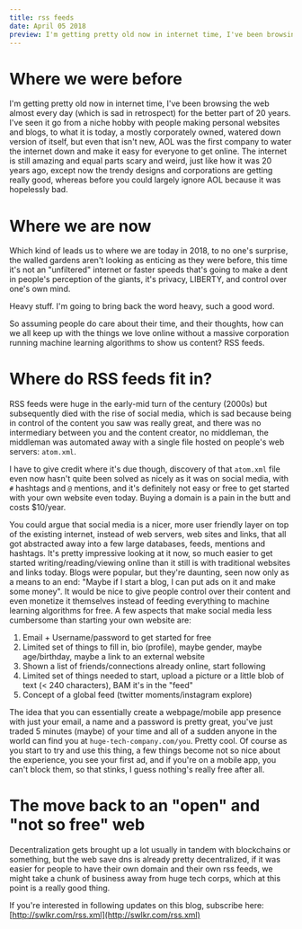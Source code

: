 ```yaml
---
title: rss feeds
date: April 05 2018
preview: I'm getting pretty old now in internet time, I've been browsing the web almost every day (which is sad in retrospect) for the better part of 20 years. I've seen it go from a niche hobby with people making personal websites and blogs, to what it is today...
---
```


# Where we were before

I'm getting pretty old now in internet time, I've been browsing the web almost every day (which is sad in retrospect) for the better part of 20 years. I've seen it go from a niche hobby with people making personal websites and blogs, to what it is today, a mostly corporately owned, watered down version of itself, but even that isn't new, AOL was the first company to water the internet down and make it easy for everyone to get online. The internet is still amazing and equal parts scary and weird, just like how it was 20 years ago, except now the trendy designs and corporations are getting really good, whereas before you could largely ignore AOL because it was hopelessly bad.

# Where we are now
Which kind of leads us to where we are today in 2018, to no one's surprise, the walled gardens aren't looking as enticing as they were before, this time it's not an "unfiltered" internet or faster speeds that's going to make a dent in people's perception of the giants, it's privacy, LIBERTY, and control over one's own mind.

Heavy stuff. I'm going to bring back the word heavy, such a good word.

So assuming people do care about their time, and their thoughts, how can we all keep up with the things we love online without a massive corporation running machine learning algorithms to show us content? RSS feeds.

# Where do RSS feeds fit in?

RSS feeds were huge in the early-mid turn of the century (2000s) but subsequently died with the rise of social media, which is sad because being in control of the content you saw was really great, and there was no intermediary between you and the content creator, no middleman, the middleman was automated away with a single file hosted on people's web servers: `atom.xml`.

I have to give credit where it's due though, discovery of that `atom.xml` file even now hasn't quite been solved as nicely as it was on social media, with `#` hashtags and `@` mentions, and it's definitely not easy or free to get started with your own website even today. Buying a domain is a pain in the butt and costs $10/year.

You could argue that social media is a nicer, more user friendly layer on top of the existing internet, instead of web servers, web sites and links, that all got abstracted away into a few large databases, feeds, mentions and hashtags. It's pretty impressive looking at it now, so much easier to get started writing/reading/viewing online than it still is with traditional websites and links today. Blogs were popular, but they're daunting,  seen now only as a means to an end: "Maybe if I start a blog, I can put ads on it and make some money". It would be nice to give people control over their content and even monetize it themselves instead of feeding everything to machine learning algorithms for free. A few aspects that make social media less cumbersome than starting your own website are:

1. Email + Username/password to get started for free
2. Limited set of things to fill in, bio (profile), maybe gender, maybe age/birthday, maybe a link to an external website
3. Shown a list of friends/connections already online, start following
4. Limited set of things needed to start, upload a picture or a little blob of text (< 240 characters), BAM it's in the "feed"
5. Concept of a global feed (twitter moments/instagram explore)

The idea that you can essentially create a webpage/mobile app presence with just your email, a name and a password is pretty great, you've just traded 5 minutes (maybe) of your time and all of a sudden anyone in the world can find you at `huge-tech-company.com/you`. Pretty cool. Of course as you start to try and use this thing, a few things become not so nice about the experience, you see your first ad, and if you're on a mobile app, you can't block them, so that stinks, I guess nothing's really free after all.

# The move back to an "open" and "not so free" web

Decentralization gets brought up a lot usually in tandem with blockchains or something, but the web save dns is already pretty decentralized, if it was easier for people to have their own domain and their own rss feeds, we might take a chunk of business away from huge tech corps, which at this point is a really good thing.

If you're interested in following updates on this blog, subscribe here: [http://swlkr.com/rss.xml](http://swlkr.com/rss.xml)
